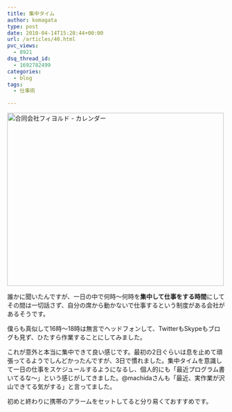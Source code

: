 ```yaml
---
title: 集中タイム
author: komagata
type: post
date: 2010-04-14T15:28:44+00:00
url: /articles/40.html
pvc_views:
  - 8921
dsq_thread_id:
  - 1692782499
categories:
  - blog
tags:
  - 仕事術

---
```

<p class="center">
  <a title="合同会社フィヨルド - カレンダー by komagata, on Flickr" href="http://www.flickr.com/photos/komagata/4520888948/"><img src="http://farm5.static.flickr.com/4068/4520888948_e661158ca5_o.png" alt="合同会社フィヨルド - カレンダー" width="500" height="400" /></a>
</p>

誰かに聞いたんですが、一日の中で何時〜何時を**集中して仕事をする時間**にしてその間は一切話さず、自分の席から動かないで仕事するという制度がある会社があるそうです。

僕らも真似して16時〜18時は無言でヘッドフォンして、TwitterもSkypeもブログも見ず、ひたすら作業することにしてみました。

これが意外と本当に集中できて良い感じです。最初の2日ぐらいは息を止めて頑張ってるようでしんどかったんですが、3日で慣れました。集中タイムを意識して一日の仕事をスケジュールするようになるし、個人的にも「最近プログラム書いてるな〜」という感じがしてきました。@machidaさんも「最近、実作業が沢山できてる気がする」と言ってました。

初めと終わりに携帯のアラームをセットしてると分り易くておすすめです。
